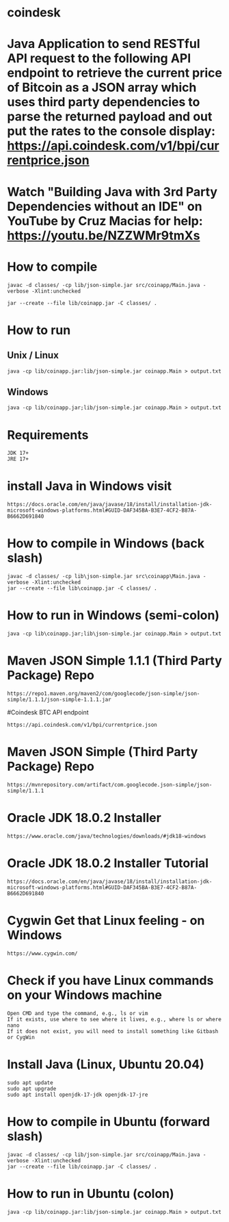 # coindesk
# Java Application to send RESTful API request to the following API endpoint to retrieve the current price of Bitcoin as a JSON array which uses third party dependencies to parse the returned payload and out put the rates to the console display: https://api.coindesk.com/v1/bpi/currentprice.json
# Watch "Building Java with 3rd Party Dependencies without an IDE" on YouTube by Cruz Macias for help: https://youtu.be/NZZWMr9tmXs
# How to compile
```
javac -d classes/ -cp lib/json-simple.jar src/coinapp/Main.java -verbose -Xlint:unchecked

jar --create --file lib/coinapp.jar -C classes/ .
```
# How to run

## Unix / Linux
```
java -cp lib/coinapp.jar:lib/json-simple.jar coinapp.Main > output.txt
```

## Windows
```
java -cp lib/coinapp.jar;lib/json-simple.jar coinapp.Main > output.txt
```

# Requirements
```
JDK 17+
JRE 17+
```

# install Java in Windows visit
```
https://docs.oracle.com/en/java/javase/18/install/installation-jdk-microsoft-windows-platforms.html#GUID-DAF345BA-B3E7-4CF2-B87A-B6662D691840
```

# How to compile in Windows (back slash)
```
javac -d classes/ -cp lib\json-simple.jar src\coinapp\Main.java -verbose -Xlint:unchecked
jar --create --file lib\coinapp.jar -C classes/ .
```

# How to run in Windows (semi-colon)
```
java -cp lib\coinapp.jar;lib\json-simple.jar coinapp.Main > output.txt
```

# Maven JSON Simple 1.1.1 (Third Party Package) Repo
```
https://repo1.maven.org/maven2/com/googlecode/json-simple/json-simple/1.1.1/json-simple-1.1.1.jar
```

#Coindesk BTC API endpoint
```
https://api.coindesk.com/v1/bpi/currentprice.json
```

# Maven JSON Simple (Third Party Package) Repo
```
https://mvnrepository.com/artifact/com.googlecode.json-simple/json-simple/1.1.1
```

# Oracle JDK 18.0.2 Installer
```
https://www.oracle.com/java/technologies/downloads/#jdk18-windows
```

# Oracle JDK 18.0.2 Installer Tutorial
```
https://docs.oracle.com/en/java/javase/18/install/installation-jdk-microsoft-windows-platforms.html#GUID-DAF345BA-B3E7-4CF2-B87A-B6662D691840
```

# Cygwin Get that Linux feeling - on Windows
```
https://www.cygwin.com/
```

# Check if you have Linux commands on your Windows machine
```
Open CMD and type the command, e.g., ls or vim
If it exists, use where to see where it lives, e.g., where ls or where nano
If it does not exist, you will need to install something like Gitbash or CygWin
```

# Install Java (Linux, Ubuntu 20.04)
```
sudo apt update
sudo apt upgrade
sudo apt install openjdk-17-jdk openjdk-17-jre
```

# How to compile in Ubuntu (forward slash)
```
javac -d classes/ -cp lib/json-simple.jar src/coinapp/Main.java -verbose -Xlint:unchecked
jar --create --file lib/coinapp.jar -C classes/ .
```

# How to run in Ubuntu (colon)
```
java -cp lib/coinapp.jar:lib/json-simple.jar coinapp.Main > output.txt
```
